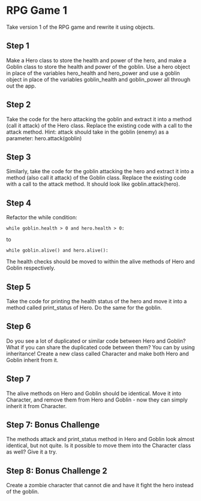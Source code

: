 # RPG Game 1
Take version 1 of the RPG game and rewrite it using objects.

## Step 1
Make a Hero class to store the health and power of the hero, and make a Goblin class to store the health and power of the goblin. Use a hero object in place of the variables hero_health and hero_power and use a goblin object in place of the variables goblin_health and goblin_power all through out the app.

## Step 2
Take the code for the hero attacking the goblin and extract it into a method (call it attack) of the Hero class. Replace the existing code with a call to the attack method. Hint: attack should take in the goblin (enemy) as a parameter: hero.attack(goblin)

## Step 3
Similarly, take the code for the goblin attacking the hero and extract it into a method (also call it attack) of the Goblin class. Replace the existing code with a call to the attack method. It should look like goblin.attack(hero).

## Step 4
Refactor the while condition:
```
while goblin.health > 0 and hero.health > 0:
```
to
```
while goblin.alive() and hero.alive():
```
The health checks should be moved to within the alive methods of Hero and Goblin respectively.

## Step 5
Take the code for printing the health status of the hero and move it into a method called print_status of Hero. Do the same for the goblin.

## Step 6
Do you see a lot of duplicated or similar code between Hero and Goblin? What if you can share the duplicated code between them? You can by using inheritance! Create a new class called Character and make both Hero and Goblin inherit from it.

## Step 7
The alive methods on Hero and Goblin should be identical. Move it into Character, and remove them from Hero and Goblin - now they can simply inherit it from Character.

## Step 7: Bonus Challenge
The methods attack and print_status method in Hero and Goblin look almost identical, but not quite. Is it possible to move them into the Character class as well? Give it a try.

## Step 8: Bonus Challenge 2
Create a zombie character that cannot die and have it fight the hero instead of the goblin.